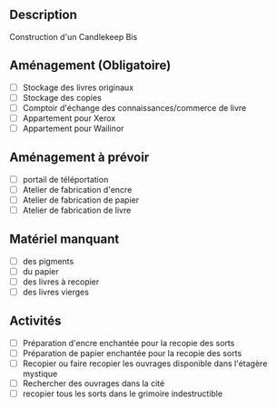 ## Description
Construction d'un Candlekeep Bis
## Aménagement (Obligatoire)
- [ ] Stockage des livres originaux
- [ ] Stockage des copies
- [ ] Comptoir d'échange des connaissances/commerce de livre
- [ ] Appartement pour Xerox
- [ ] Appartement pour Wailinor
## Aménagement à prévoir
- [ ] portail de téléportation
- [ ] Atelier de fabrication d'encre
- [ ] Atelier de fabrication de papier
- [ ] Atelier de fabrication de livre
## Matériel manquant
- [ ] des pigments
- [ ] du papier
- [ ] des livres à recopier
- [ ] des livres vierges
## Activités
- [ ] Préparation d'encre enchantée pour la recopie des sorts
- [ ] Préparation de papier enchantée pour la recopie des sorts
- [ ] Recopier ou faire recopier les ouvrages disponible dans l'étagère mystique
- [ ] Rechercher des ouvrages dans la cité
- [ ] recopier tous les sorts dans le grimoire indestructible